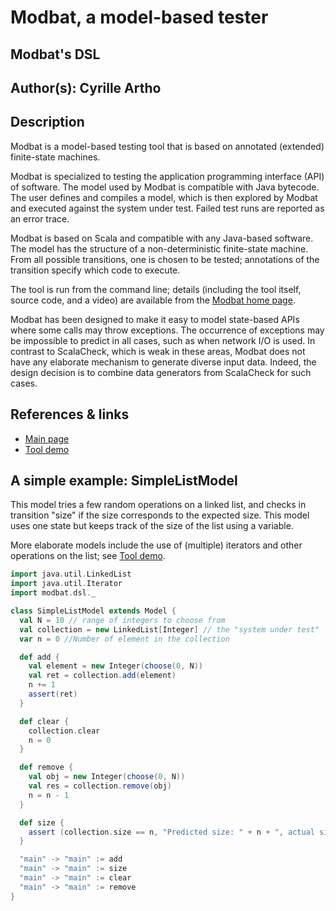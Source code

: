 # Modbat, a model-based tester

## Modbat's DSL
## Author(s): Cyrille Artho
## Description

Modbat is a model-based testing tool that is based on annotated (extended)
finite-state machines.

Modbat is specialized to testing the application programming interface
(API) of software. The model used by Modbat is compatible with Java
bytecode. The user defines and compiles a model, which is then explored
by Modbat and executed against the system under test. Failed test runs
are reported as an error trace.

Modbat is based on Scala and compatible with any Java-based software. The
model has the structure of a non-deterministic finite-state machine. From
all possible transitions, one is chosen to be tested; annotations of
the transition specify which code to execute.

The tool is run from the command line; details (including the tool itself,
source code, and a video) are available from the
[Modbat home page](https://people.kth.se/~artho/modbat/).

Modbat has been designed to make it easy to model state-based APIs where
some calls may throw exceptions. The occurrence of exceptions may be
impossible to predict in all cases, such as when network I/O is used.
In contrast to ScalaCheck, which is weak in these areas, Modbat does not
have any elaborate mechanism to generate diverse input data. Indeed,
the design decision is to combine data generators from ScalaCheck for
such cases.

## References & links

* [Main page](https://people.kth.se/~artho/modbat/)
* [Tool demo](https://people.kth.se/~artho/modbat/tooldemo/)

## A simple example: SimpleListModel

This model tries a few random operations on a linked list, and checks
in transition "size" if the size corresponds to the expected size.
This model uses one state but keeps track of the size of the list using
a variable.

More elaborate models include the use of (multiple) iterators and
other operations on the list; see [Tool
demo](https://people.kth.se/~artho/modbat/tooldemo/).

~~~scala
import java.util.LinkedList
import java.util.Iterator
import modbat.dsl._

class SimpleListModel extends Model {
  val N = 10 // range of integers to choose from
  val collection = new LinkedList[Integer] // the "system under test"
  var n = 0 //Number of element in the collection

  def add {
    val element = new Integer(choose(0, N))
    val ret = collection.add(element)   
    n += 1
    assert(ret)
  }

  def clear {
    collection.clear
    n = 0
  }

  def remove {
    val obj = new Integer(choose(0, N))
    val res = collection.remove(obj)
    n = n - 1
  }

  def size {
    assert (collection.size == n, "Predicted size: " + n + ", actual size: " + collection.size)
  }

  "main" -> "main" := add
  "main" -> "main" := size
  "main" -> "main" := clear
  "main" -> "main" := remove
}
~~~
